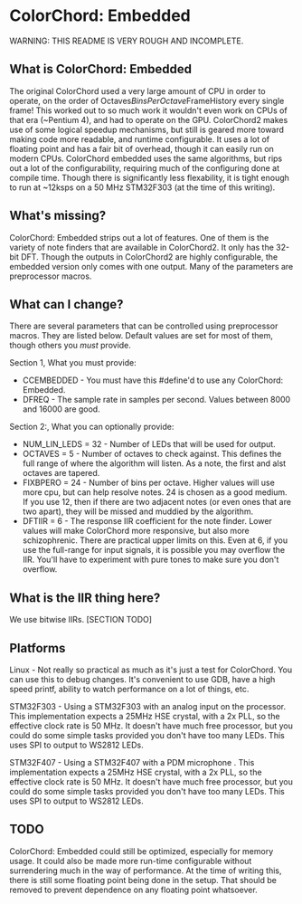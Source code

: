 ColorChord: Embedded
====================

WARNING: THIS README IS VERY ROUGH AND INCOMPLETE.


What is ColorChord: Embedded
----------------------------

The original ColorChord used a very large amount of CPU in order to operate, on the order of Octaves*BinsPerOctave*FrameHistory every single frame!  This worked out to so much work it wouldn't even work on CPUs of that era (~Pentium 4), and had to operate on the GPU.  ColorChord2 makes use of some logical speedup mechanisms, but still is geared more toward making code more readable, and runtime configurable.  It uses a lot of floating point and has a fair bit of overhead, though it can easily run on modern CPUs.  ColorChord embedded uses the same algorithms, but rips out a lot of the configurability, requiring much of the configuring done at compile time.  Though there is significantly less flexability, it is tight enough to run at ~12ksps on a 50 MHz STM32F303 (at the time of this writing).

What's missing?
---------------

ColorChord: Embedded strips out a lot of features.  One of them is the variety of note finders that are available in ColorChord2.  It only has the 32-bit DFT.  Though the outputs in ColorChord2 are highly configurable, the embedded version only comes with one output.  Many of the parameters are preprocessor macros.

What can I change?
------------------

There are several parameters that can be controlled using preprocessor macros.  They are listed below.  Default values are set for most of them, though others you _must_ provide. 

Section 1, What you must provide:
 * CCEMBEDDED - You must have this #define'd to use any ColorChord: Embedded.
 * DFREQ - The sample rate in samples per second.  Values between 8000 and 16000 are good.

Section 2:, What you can optionally provide:
 * NUM_LIN_LEDS = 32 - Number of LEDs that will be used for output.
 * OCTAVES = 5 - Number of octaves to check against.  This defines the full range of where the algorithm will listen.  As a note, the first and alst octaves are tapered.
 * FIXBPERO = 24 - Number of bins per octave.  Higher values will use more cpu, but can help resolve notes.  24 is chosen as a good medium.  If you use 12, then if there are two adjacent notes (or even ones that are two apart), they will be missed and muddied by the algorithm.
 * DFTIIR = 6 - The response IIR coefficient for the note finder.  Lower values will make ColorChord more responsive, but also more schizophrenic.  There are practical upper limits on this.  Even at 6, if you use the full-range for input signals, it is possible you may overflow the IIR.  You'll have to experiment with pure tones to make sure you don't overflow.


What is the IIR thing here?
---------------------------

We use bitwise IIRs.  [SECTION TODO]


Platforms
---------
Linux - Not really so practical as much as it's just a test for ColorChord.  You can use this to debug changes.  It's convenient to use GDB, have a high speed printf, ability to watch performance on a lot of things, etc.

STM32F303 - Using a STM32F303 with an analog input on the processor.  This implementation expects a 25MHz HSE crystal, with a 2x PLL, so the effective clock rate is 50 MHz.  It doesn't have much free processor, but you could do some simple tasks provided you don't have too many LEDs.  This uses SPI to output to WS2812 LEDs.

STM32F407 - Using a STM32F407 with a PDM microphone .  This implementation expects a 25MHz HSE crystal, with a 2x PLL, so the effective clock rate is 50 MHz.  It doesn't have much free processor, but you could do some simple tasks provided you don't have too many LEDs.  This uses SPI to output to WS2812 LEDs.


TODO
----

ColorChord: Embedded could still be optimized, especially for memory usage.  It could also be made more run-time configurable without surrendering much in the way of performance.  At the time of writing this, there is still some floating point being done in the setup.  That should be removed to prevent dependence on any floating point whatsoever.
